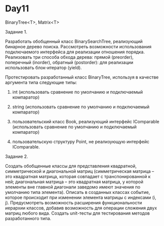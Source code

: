 # Day11
BinaryTree&lt;T>, Matrix&lt;T>

Задание 1. 

Разработать обобщенный класс BinarySearchTree, реализующий бинарное дерево поиска. Рассмотреть возможности использования подключаемого интерфейса для реализации отношения порядка. 
Реализовать три способа обхода дерева: прямой (preorder), поперечный (inorder), обратный (postorder): для реализации использовать блок-итератор (yield). 

Протестировать разработанный класс BinaryTree<TItem>, используя в качестве аргумента типа следующие типы:

1.	int (использовать сравнение по умолчанию и подключаемый компаратор)

2.	string (использовать сравнение по умолчанию и подключаемый компаратор)

3.	пользовательский класс Book, реализующий интерфейс IComparable (использовать сравнение по умолчанию и подключаемый компаратор)

4.	пользовательскую структуру Point, не реализующую интерфейс IComparable.

Задание 2. 

Создать обобщенные классы для представления квадратной, симметрической и диагональной матриц (симметрическая матрица – это квадратная матрица, которая совпадает с транспонированной к ней; диагональная матрица – это квадратная матрица, у которой элементы вне главной диагонали заведомо имеют значения по умолчанию типа элемента).
Описать в созданных классах событие, которое происходит при изменении элемента матрицы с индексами (i, j). 
Предусмотреть возможность расширения функциональности иерархии классов, добавив возможность для операции сложения двух матриц любого вида.
Создать unit-тесты для тестирования методов разработанного типа.
